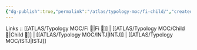 ```yaml
---
{"dg-publish":true,"permalink":"/atlas/typology-moc/fi-child/","created":"","updated":"2023-03-09T10:07:10.073+01:00"}
---
```


Links :: [[ATLAS/Typology MOC/Fi 🔱\|Fi 🔱]] | [[ATLAS/Typology MOC/Child 👼\|Child 👼]] | [[ATLAS/Typology MOC/INTJ\|INTJ]] | [[ATLAS/Typology MOC/ISTJ\|ISTJ]]

